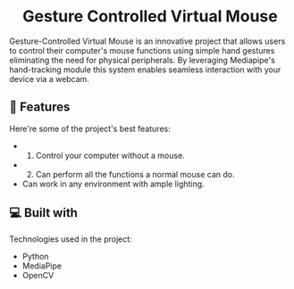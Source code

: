 <h1 align="center" id="title">Gesture Controlled Virtual Mouse</h1>

<p id="description">Gesture-Controlled Virtual Mouse is an innovative project that allows users to control their computer's mouse functions using simple hand gestures eliminating the need for physical peripherals. By leveraging Mediapipe's hand-tracking module this system enables seamless interaction with your device via a webcam.</p>

  
  
<h2>🧐 Features</h2>

Here're some of the project's best features:

*   1) Control your computer without a mouse.
*   2) Can perform all the functions a normal mouse can do.
*   Can work in any environment with ample lighting.

  
  
<h2>💻 Built with</h2>

Technologies used in the project:

*   Python
*   MediaPipe
*   OpenCV
